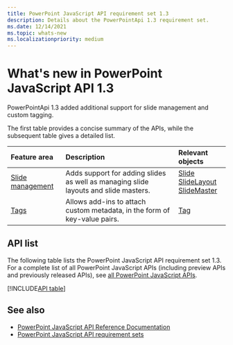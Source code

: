 ```yaml
---
title: PowerPoint JavaScript API requirement set 1.3
description: Details about the PowerPointApi 1.3 requirement set.
ms.date: 12/14/2021
ms.topic: whats-new
ms.localizationpriority: medium
---
```


# What's new in PowerPoint JavaScript API 1.3

PowerPointApi 1.3 added additional support for slide management and custom tagging.

The first table provides a concise summary of the APIs, while the subsequent table gives a detailed list.

| Feature area | Description | Relevant objects |
|:--- |:--- |:--- |
| [Slide management](/office/dev/add-ins/powerpoint/add-slides) | Adds support for adding slides as well as managing slide layouts and slide masters. | [Slide](/javascript/api/powerpoint/powerpoint.slide)<br>[SlideLayout](/javascript/api/powerpoint/powerpoint.slidelayout)<br>[SlideMaster](/javascript/api/powerpoint/powerpoint.slidemaster)|
| [Tags](/office/dev/add-ins/powerpoint/tagging-presentations-slides-shapes) | Allows add-ins to attach custom metadata, in the form of key-value pairs. | [Tag](/javascript/api/powerpoint/powerpoint.tag) |

## API list

The following table lists the PowerPoint JavaScript API requirement set 1.3. For a complete list of all PowerPoint JavaScript APIs (including preview APIs and previously released APIs), see [all PowerPoint JavaScript APIs](/javascript/api/powerpoint?view=powerpoint-js-preview&preserve-view=true).


[!INCLUDE[API table](../../includes/powerpoint-1_3.md)]

## See also

- [PowerPoint JavaScript API Reference Documentation](/javascript/api/powerpoint?view=powerpoint-js-1.3&preserve-view=true)
- [PowerPoint JavaScript API requirement sets](powerpoint-api-requirement-sets.md)

